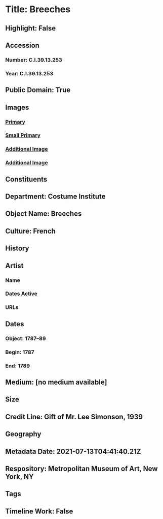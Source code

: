 # Title: Breeches
## Highlight: False
## Accession
### Number: C.I.39.13.253
### Year: C.I.39.13.253
## Public Domain: True
## Images
### [Primary](https://images.metmuseum.org/CRDImages/ci/original/CI39.13.253_F.jpg)
### [Small Primary](https://images.metmuseum.org/CRDImages/ci/web-large/CI39.13.253_F.jpg)
### [Additional Image](https://images.metmuseum.org/CRDImages/ci/original/CI39.13.253_B.jpg)
### [Additional Image](https://images.metmuseum.org/CRDImages/ci/original/CI39.13.253_d.jpg)
## Constituents
## Department: Costume Institute
## Object Name: Breeches
## Culture: French
## History
## Artist
### Name
### Dates Active
### URLs
## Dates
### Object: 1787–89
### Begin: 1787
### End: 1789
## Medium: [no medium available]
## Size
## Credit Line: Gift of Mr. Lee Simonson, 1939
## Geography
## Metadata Date: 2021-07-13T04:41:40.21Z
## Respository: Metropolitan Museum of Art, New York, NY
## Tags
## Timeline Work: False